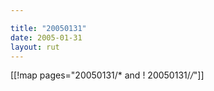 ```yaml
---

title: "20050131"
date: 2005-01-31
layout: rut
---
```


[[!map pages="20050131/* and ! 20050131/*/*"]]
